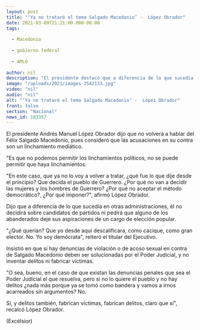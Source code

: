 ```yaml
---
layout: post
title: "‘Ya no trataré el tema Salgado Macedonio’ -  López Obrador"
date: 2021-03-09T21:21:00.000-06:00
tags:
  
  - Macedonio
  
  - gobierno federal
  
  - AMLO
  
author: nil
description: "El presidente destacó que a diferencia de lo que sucedía en otras administraciones, él no decidirá sobre candidatos, ni pedirá que alguno de los abanderados deje sus aspiraciones"
image: "/uploads/2021/images-2542133.jpg"
video: "nil"
audio: "nil"
alt: "‘Ya no trataré el tema Salgado Macedonio’ -  López Obrador"
front: false
section: "Nacional"
news_id: 183357
---
```


El presidente Andrés Manuel López Obrador dijo que no volverá a hablar del Félix Salgado Macedonio, pues consideró que las acusaciones en su contra son un linchamiento mediático.

"Es que no podemos permitir los linchamientos políticos, no se puede permitir que haya linchamientos.

 
"En este caso, que ya no lo voy a volver a tratar, ¿qué fue lo que dije desde el principio? Que decida el pueblo de Guerrero. ¿Por qué no van a decidir las mujeres y los hombres de Guerrero? ¿Por qué no aceptar el método democrático?, ¿Por qué imponer?", afirmó López Obrador.

Dijo que a diferencia de lo que sucedía en otras administraciones, él no decidirá sobre candidatos de partidos ni pedirá que alguno de los abanderados deje sus aspiraciones de un cargo de elección popular.

"¿Qué querían? Que yo desde aquí descalificara, como cacique, como gran elector. No. Yo soy demócrata", reiteró el titular del Ejecutivo.

Insistió en que si hay denuncias de violación o de acoso sexual en contra de Salgado Macedonio deben ser solucionadas por el Poder Judicial, y no inventar delitos ni fabricar víctimas.

"O sea, bueno, en el caso de que existan las denuncias penales que sea el Poder Judicial el que resuelva, pero si no lo quiere el pueblo y no hay delitos ¿nada más porque ya se tomó como bandera y vamos a irnos acarreados sin argumentos? No.

Sí, y delitos también, fabrican víctimas, fabrican delitos, claro que sí", recalcó López Obrador.

(Excélsior)